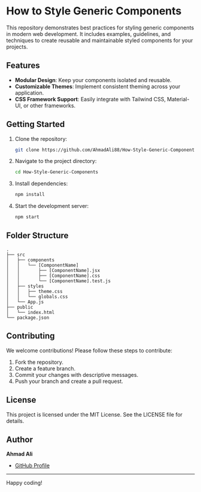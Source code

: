 # How to Style Generic Components

This repository demonstrates best practices for styling generic components in modern web development. It includes examples, guidelines, and techniques to create reusable and maintainable styled components for your projects.

## Features
- **Modular Design**: Keep your components isolated and reusable.
- **Customizable Themes**: Implement consistent theming across your application.
- **CSS Framework Support**: Easily integrate with Tailwind CSS, Material-UI, or other frameworks.

## Getting Started

1. Clone the repository:
   ```bash
   git clone https://github.com/AhmadAli88/How-Style-Generic-Components.git
   ```

2. Navigate to the project directory:
   ```bash
   cd How-Style-Generic-Components
   ```

3. Install dependencies:
   ```bash
   npm install
   ```

4. Start the development server:
   ```bash
   npm start
   ```

## Folder Structure

```
.
├── src
│   ├── components
│   │   └── [ComponentName]
│   │       ├── [ComponentName].jsx
│   │       ├── [ComponentName].css
│   │       └── [ComponentName].test.js
│   ├── styles
│   │   ├── theme.css
│   │   └── globals.css
│   └── App.js
├── public
│   └── index.html
└── package.json
```

## Contributing
We welcome contributions! Please follow these steps to contribute:

1. Fork the repository.
2. Create a feature branch.
3. Commit your changes with descriptive messages.
4. Push your branch and create a pull request.

## License
This project is licensed under the MIT License. See the LICENSE file for details.

## Author
**Ahmad Ali**
- [GitHub Profile](https://github.com/AhmadAli88)

---

Happy coding!

